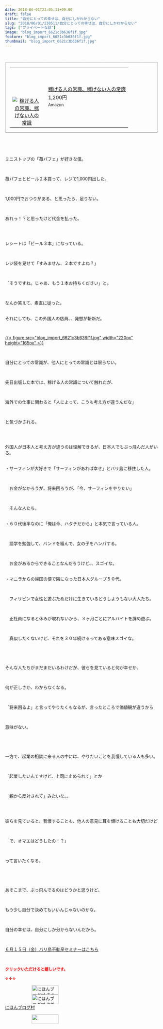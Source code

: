 ```yaml
---
date: 2018-06-01T23:05:11+09:00
draft: false
title: "自分にとっての幸せは、自分にしかわからない"
slug: "2018/06/01/230511/自分にとっての幸せは、自分にしかわからない"
tags: ["プライベートな話"]
image: "blog_import_6621c3b636f1f.jpg"
feature: "blog_import_6621c3b636f1f.jpg"
thumbnail: "blog_import_6621c3b636f1f.jpg"
---
```

<p> </p><div contenteditable="false" style="padding: 15px; border-radius: 4px; border: 1px dotted currentColor; border-image: none;"><table border="0" cellpadding="0" cellspacing="0" style="margin: 0px; table-layout: fixed;" width="100%">	<tbody width="100%">		<tr>			<td aligin="center" style="vertical-align: middle;" width="95"><span style="text-align: center; display: block;"><a alt0="BlogAffiliate" href="affiliate.do?affiliateId=37357923" rel="nofollow" target="_blank"><img alt="稼げる人の常識、稼げない人の常識" border="0" data-img="affiliate" src="data:image/svg+xml;charset=utf-8,%3Csvg%20xmlns%3D%22http%3A%2F%2Fwww.w3.org%2F2000%2Fsvg%22%20title%3D%22Placeholder%20for%20Images%22%20role%3D%22presentation%22%20viewBox%3D%220%200%201%201%22%20%2F%3E" style="margin: 0px; vertical-align: middle; max-width: 95px;" data-src="https://images-fe.ssl-images-amazon.com/images/I/51Ft8zEBpkL._SL160_.jpg"/><noscript><img alt="稼げる人の常識、稼げない人の常識" border="0" data-img="affiliate" src="https://images-fe.ssl-images-amazon.com/images/I/51Ft8zEBpkL._SL160_.jpg" style="margin: 0px; vertical-align: middle; max-width: 95px;"></noscript></a></span></td>			<td style="line-height: 1.5; padding-left: 15px; vertical-align: middle;"><a alt0="BlogAffiliate" href="affiliate.do?affiliateId=37357923" rel="nofollow" target="_blank">稼げる人の常識、稼げない人の常識</a>			<div style="padding: 3px 0px;">1,200円</div>			<div style="font-size: 0.83em;">Amazon</div></td>		</tr>	</tbody></table></div><p> </p><p> </p><p>ミニストップの「苺パフェ」が好きな僕。</p><p> </p><p>苺パフェとビール２本買って、レジで1,000円出した。</p><p> </p><p>1,000円でおつりがある、と思ったら、足りない。</p><p> </p><p>あれっ！？と思ったけど代金を払った。</p><p> </p><p><br/>レシートは「ビール３本」になっている。</p><p> </p><p>レジ袋を見せて「すみません、２本ですよね？」</p><p> </p><p>「そうですね。じゃあ、もう１本お持ちください」と。</p><p> </p><p>なんか笑えて、素直に従った。</p><p><br/>それにしても、この外国人の店員、、発想が斬新だ。</p><p> </p><p><a href="blog_import_6621c3b636f1f.jpg">{{< figure src="blog_import_6621c3b636f1f.jpg" width="220px" height="165px" >}}</a></p><p> </p><p>自分にとっての常識が、他人にとっての常識とは限らない。</p><p> </p><p>先日出版した本では、稼げる人の常識について触れたが、</p><p> </p><p>海外での仕事に関わると「人によって、こうも考え方が違うんだな」</p><p> </p><p>と気づかされる。</p><p> </p><p><br/>外国人が日本人と考え方が違うのは理解できるが、日本人でもぶっ飛んだ人がいる。</p><p><br/>・サーフィンが大好きで「サーフィンがあれば幸せ」とバリ島に移住した人。</p><p> </p><p>　お金がなかろうが、将来困ろうが、「今、サーフィンをやりたい」</p><p> </p><p>　そんな人たち。</p><p><br/>・６０代後半なのに「俺は今、ハタチだから」と本気で言っている人。</p><p> </p><p>　語学を勉強して、バンドを組んで、女の子をハンパする。</p><p> </p><p>　お金があるからできることなんだろうけど、、スゴイな。</p><p><br/>・マニラからの帰国の便で隣になった日本人グループ５０代。</p><p> </p><p>　フィリピンで女性と遊ぶためだけに生きているどうしようもない大人たち。</p><p> </p><p>　正社員になると休みが取れないから、３ヶ月ごとにアルバイトを辞め遊ぶ。</p><p> </p><p>　真似したくないけど、それを３０年続けるってある意味スゴイな。</p><p> </p><p> </p><p>そんな人たちがまだまだいるわけだが、彼らを見ていると何が幸せか、</p><p> </p><p>何が正しさか、わからなくなる。</p><p> </p><p>「将来困るよ」と言ってやりたくもなるが、言ったところで価値観が違うから</p><p> </p><p>意味がない。</p><p> </p><p> </p><p>一方で、起業の相談に来る人の中には、やりたいことを我慢している人も多い。</p><p> </p><p>「起業したいんですけど、上司に止められて」とか</p><p> </p><p>「親から反対されて」みたいな。。</p><p> </p><p><br/>彼らを見ていると、我慢することも、他人の意見に耳を傾けることも大切だけど</p><p> </p><p>「で、オマエはどうしたの！？」</p><p> </p><p>って言いたくなる。</p><p> </p><p> </p><p>あそこまで、ぶっ飛んでるのはどうかと思うけど、</p><p> </p><p>もう少し自分で決めてもいいんじゃないのかな。</p><p> </p><p>自分の幸せは、自分にしか分からないんだから。</p><p> </p><p><span style="text-decoration: underline;"><a href="iin.co.jp" target="_blank">６月１５日（金）バリ島不動産セミナーはこちら</a></span></p><p> </p><p><font color="#ff0000" size="2"><strong>クリックいただけると嬉しいです。</strong></font></p><p><font color="#ff0000" size="2"><strong>↓↓↓</strong></font></p><p><a href="ranking.html?p_cid=01260127" id="&amp;blogmura_banner" target="_blank"><img alt="にほんブログ村 その他生活ブログ 不動産投資へ" border="0" height="31" src="data:image/svg+xml;charset=utf-8,%3Csvg%20xmlns%3D%22http%3A%2F%2Fwww.w3.org%2F2000%2Fsvg%22%20title%3D%22Placeholder%20for%20Images%22%20role%3D%22presentation%22%20viewBox%3D%220%200%2088%2031%22%20%2F%3E" width="88" data-src="https://img-proxy.blog-video.jp/images?url=http%3A%2F%2Flife.blogmura.com%2Fhudousantoushi%2Fimg%2Fhudousantoushi88_31.gif" style="aspect-ratio: auto 88 / 31;"/><noscript><img alt="にほんブログ村 その他生活ブログ 不動産投資へ" border="0" height="31" src="https://img-proxy.blog-video.jp/images?url=http%3A%2F%2Flife.blogmura.com%2Fhudousantoushi%2Fimg%2Fhudousantoushi88_31.gif" width="88"></noscript></a><br/><a href="ranking.html?p_cid=01260127" target="_blank"><img alt="にほんブログ村 海外生活ブログ バリ島情報へ" border="0" height="31" src="data:image/svg+xml;charset=utf-8,%3Csvg%20xmlns%3D%22http%3A%2F%2Fwww.w3.org%2F2000%2Fsvg%22%20title%3D%22Placeholder%20for%20Images%22%20role%3D%22presentation%22%20viewBox%3D%220%200%2088%2031%22%20%2F%3E" width="88" data-src="https://img-proxy.blog-video.jp/images?url=http%3A%2F%2Foverseas.blogmura.com%2Fbali%2Fimg%2Fbali88_31.gif" style="aspect-ratio: auto 88 / 31;"/><noscript><img alt="にほんブログ村 海外生活ブログ バリ島情報へ" border="0" height="31" src="https://img-proxy.blog-video.jp/images?url=http%3A%2F%2Foverseas.blogmura.com%2Fbali%2Fimg%2Fbali88_31.gif" width="88"></noscript></a><br/><a href="ranking.html?p_cid=01260127" target="_blank">にほんブログ村</a></p><p><a href="link.php?1804582" title="人気ブログランキングへ"><img border="0" height="31" src="data:image/svg+xml;charset=utf-8,%3Csvg%20xmlns%3D%22http%3A%2F%2Fwww.w3.org%2F2000%2Fsvg%22%20title%3D%22Placeholder%20for%20Images%22%20role%3D%22presentation%22%20viewBox%3D%220%200%2088%2031%22%20%2F%3E" width="88" data-src="https://blog.with2.net/img/banner/banner_22.gif" style="aspect-ratio: auto 88 / 31;"/><noscript><img border="0" height="31" src="https://blog.with2.net/img/banner/banner_22.gif" width="88"></noscript></a></p><p> </p>


